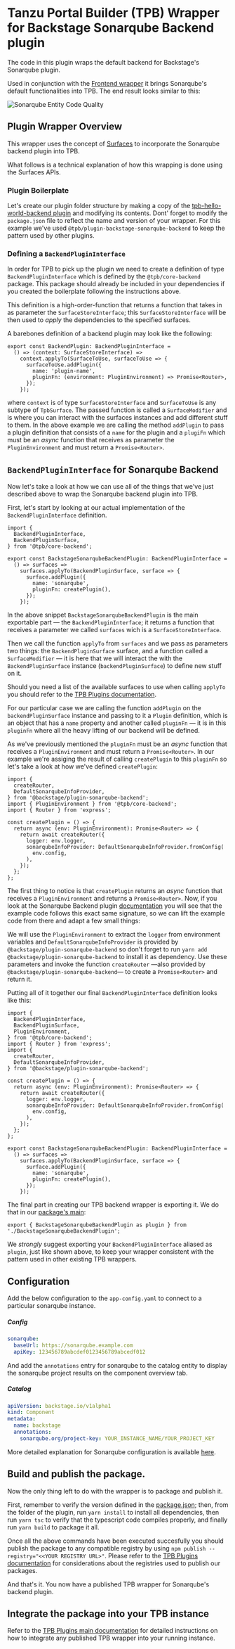 # Tanzu Portal Builder (TPB) Wrapper for Backstage Sonarqube Backend plugin

The code in this plugin wraps the default backend for Backstage's Sonarqube plugin.

Used in conjunction with the [Frontend wrapper](../tpb-backstage-sonarqube) it brings Sonarqube's default functionalities into TPB. The end result looks similar to this:

![Sonarqube Entity Code Quality](./docs/Sonarqube-card.png)

## Plugin Wrapper Overview

This wrapper uses the concept of [Surfaces](../../README.md#backend-plugins) to incorporate the Sonarqube backend plugin into TPB.

What follows is a technical explanation of how this wrapping is done using the Surfaces APIs.

### Plugin Boilerplate

Let's create our plugin folder structure by making a copy of the [tpb-hello-world-backend plugin](../tpb-hello-world-backend/) and modifying its contents.
Dont' forget to modify the `package.json` file to reflect the name and version of your wrapper. For this example we've used `@tpb/plugin-backstage-sonarqube-backend` to keep the pattern used by other plugins.

### Defining a `BackendPluginInterface`

In order for TPB to pick up the plugin we need to create a definition of type `BackendPluginInterface` which is defined by the `@tpb/core-backend` package. This package should already be included in your dependencies if you created the boilerplate following the instructions above.

This definition is a high-order-function that returns a function that takes in as parameter the `SurfaceStoreInterface`; this `SurfaceStoreInterface` will be then used to _apply_ the dependencies to the specified surfaces.

A barebones definition of a backend plugin may look like the following:

```
export const BackendPlugin: BackendPluginInterface =
  () => (context: SurfaceStoreInterface) =>
    context.applyTo(SurfaceToUse, surfaceToUse => {
      surfaceToUse.addPlugin({
        name: 'plugin-name',
        pluginFn: (environment: PluginEnvironment) => Promise<Router>,
      });
    });
```

where `context` is of type `SurfaceStoreInterface` and `SurfaceToUse` is any subtype of `TpbSurface`. The passed function is called a `SurfaceModifier` and is where you can interact with the surfaces instances and add different stuff to them.
In the above example we are calling the method `addPlugin` to pass a plugin definition that consists of a `name` for the plugin and a `plugiFn` which must be an _async_ function that receives as parameter the `PluginEnvironment` and must return a `Promise<Router>`.

## `BackendPluginInterface` for Sonarqube Backend

Now let's take a look at how we can use all of the things that we've just described above to wrap the Sonarqube backend plugin into TPB.

First, let's start by looking at our actual implementation of the `BackendPluginInterface` definition.

```
import {
  BackendPluginInterface,
  BackendPluginSurface,
} from '@tpb/core-backend';

export const BackstageSonarqubeBackendPlugin: BackendPluginInterface =
  () => surfaces =>
    surfaces.applyTo(BackendPluginSurface, surface => {
      surface.addPlugin({
        name: 'sonarqube',
        pluginFn: createPlugin(),
      });
    });

```

In the above snippet `BackstageSonarqubeBackendPlugin` is the main exportable part — the `BackendPluginInterface`; it returns a function that receives a parameter we called `surfaces` wich is a `SurfaceStoreInterface`.

Then we call the function `applyTo` from `surfaces` and we pass as parameters two things: the `BackendPluginSurface` surface, and a function called a `SurfaceModifier` — it is here that we will interact the with the `BackendPluginSurface` instance (`backendPluginSurface`) to define new stuff on it.

Should you need a list of the available surfaces to use when calling `applyTo` you should refer to the [TPB Plugins documentation](../../README.md).

For our particular case we are calling the function `addPlugin` on the `backendPluginSurface` instance and passing to it a `Plugin` definition, which is an object that has a `name` property and another called `pluginFn` — it is in this `pluginFn` where all the heavy lifting of our backend will be defined.

As we've previously mentioned the `pluginFn` must be an _async_ function that receives a `PluginEnvironment` and must return a `Promise<Router>`.
In our example we're assiging the result of calling `createPlugin` to this `pluginFn` so let's take a look at how we've defined `createPlugin`:

```
import {
  createRouter,
  DefaultSonarqubeInfoProvider,
} from '@backstage/plugin-sonarqube-backend';
import { PluginEnvironment } from '@tpb/core-backend';
import { Router } from 'express';

const createPlugin = () => {
  return async (env: PluginEnvironment): Promise<Router> => {
    return await createRouter({
      logger: env.logger,
      sonarqubeInfoProvider: DefaultSonarqubeInfoProvider.fromConfig(
        env.config,
      ),
    });
  };
};
```

The first thing to notice is that `createPlugin` returns an _async_ function that receives a `PluginEnvironment` and returns a `Promise<Router>`. Now, if you look at the Sonarqube Backend plugin [documentation](https://github.com/backstage/backstage/blob/master/plugins/sonarqube-backend/README.md) you will see that the example code follows this exact same signature, so we can lift the example code from there and adapt a few small things:

We will use the `PluginEnvironment` to extract the `logger` from environment variables and `DefaultSonarqubeInfoProvider` is provided by `@backstage/plugin-sonarqube-backend` so don't forget to run `yarn add @backstage/plugin-sonarqube-backend` to install it as dependency. Use these parameters and invoke the function `createRouter` —also provided by `@backstage/plugin-sonarqube-backend`— to create a `Promise<Router>` and return it.

Putting all of it together our final `BackendPluginInterface` definition looks like this:

```
import {
  BackendPluginInterface,
  BackendPluginSurface,
  PluginEnvironment,
} from '@tpb/core-backend';
import { Router } from 'express';
import {
  createRouter,
  DefaultSonarqubeInfoProvider,
} from '@backstage/plugin-sonarqube-backend';

const createPlugin = () => {
  return async (env: PluginEnvironment): Promise<Router> => {
    return await createRouter({
      logger: env.logger,
      sonarqubeInfoProvider: DefaultSonarqubeInfoProvider.fromConfig(
        env.config,
      ),
    });
  };
};

export const BackstageSonarqubeBackendPlugin: BackendPluginInterface =
  () => surfaces =>
    surfaces.applyTo(BackendPluginSurface, surface => {
      surface.addPlugin({
        name: 'sonarqube',
        pluginFn: createPlugin(),
      });
    });

```

The final part in creating our TPB backend wrapper is exporting it. We do that in our [package's main](./src/index.ts):

```
export { BackstageSonarqubeBackendPlugin as plugin } from './BackstageSonarqubeBackendPlugin';
```

We _strongly_ suggest exporting your `BackendPluginInterface` aliased as `plugin`, just like shown above, to keep your wrapper consistent with the pattern used in other existing TPB wrappers.

## Configuration

Add the below configuration to the `app-config.yaml` to connect to a particular sonarqube instance.

##### Config

```yaml
sonarqube:
  baseUrl: https://sonarqube.example.com
  apiKey: 123456789abcdef0123456789abcedf012
```

And add the `annotations` entry for sonarqube to the catalog entity to display the sonarqube project results on the component overview tab.

##### Catalog

```yaml
apiVersion: backstage.io/v1alpha1
kind: Component
metadata:
  name: backstage
  annotations:
    sonarqube.org/project-key: YOUR_INSTANCE_NAME/YOUR_PROJECT_KEY
```

More detailed explanation for Sonarqube configuration is available [here](https://github.com/backstage/backstage/blob/master/plugins/sonarqube-backend/README.md).

## Build and publish the package.

Now the only thing left to do with the wrapper is to package and publish it.

First, remember to verify the version defined in the [package.json](./package.json); then, from the folder of the plugin, run `yarn install` to install all dependencies, then run `yarn tsc` to verify that the typescript code compiles properly, and finally run `yarn build` to package it all.

Once all the above commands have been executed succesfully you should publish the package to any compatible registry by using `npm publish --registry="<<YOUR REGISTRY URL>"`.
Please refer to the [TPB Plugins documentation](../README.md) for considerations about the registries used to publish our packages.

And that's it. You now have a published TPB wrapper for Sonarqube's backend plugin.

## Integrate the package into your TPB instance

Refer to the [TPB Plugins main documentation](../README.md) for detailed instructions on how to integrate any published TPB wrapper into your running instance.

